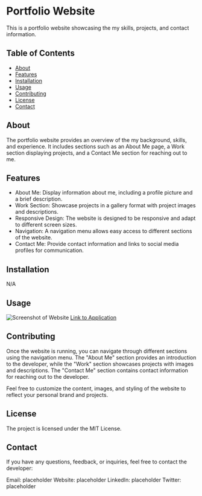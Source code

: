 # Portfolio Website

This is a portfolio website showcasing the my skills, projects, and contact information.

## Table of Contents

- [About](#about)
- [Features](#features)
- [Installation](#installation)
- [Usage](#usage)
- [Contributing](#contributing)
- [License](#license)
- [Contact](#contact)

## About

The portfolio website provides an overview of the my background, skills, and experience. It includes sections such as an About Me page, a Work section displaying projects, and a Contact Me section for reaching out to me.

## Features

- About Me: Display information about me, including a profile picture and a brief description.
- Work Section: Showcase projects in a gallery format with project images and descriptions.
- Responsive Design: The website is designed to be responsive and adapt to different screen sizes.
- Navigation: A navigation menu allows easy access to different sections of the website.
- Contact Me: Provide contact information and links to social media profiles for communication.

## Installation

N/A

## Usage

![Screenshot of Website](./assets/imgs/screenshot.jpeg?raw=true "Screenshot")
[Link to Application](https://vinoshan.github.io/Portfolio-Basic/)

## Contributing

Once the website is running, you can navigate through different sections using the navigation menu. The "About Me" section provides an introduction to the developer, while the "Work" section showcases projects with images and descriptions. The "Contact Me" section contains contact information for reaching out to the developer.

Feel free to customize the content, images, and styling of the website to reflect your personal brand and projects.

## License

The project is licensed under the MIT License.

## Contact

If you have any questions, feedback, or inquiries, feel free to contact the developer:

Email: placeholder
Website: placeholder
LinkedIn: placeholder
Twitter: placeholder

